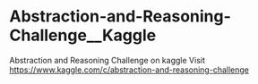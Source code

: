 # Abstraction-and-Reasoning-Challenge__Kaggle
Abstraction and Reasoning Challenge on kaggle
Visit https://www.kaggle.com/c/abstraction-and-reasoning-challenge
